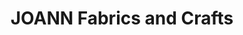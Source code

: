 ---
title: "JOANN Fabrics and Crafts"
url: /merrillville-plaza/joann-fabrics-and-crafts/
shop: Basteln
---